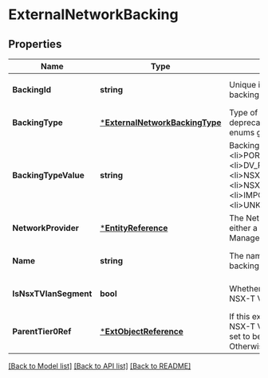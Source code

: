 # ExternalNetworkBacking

## Properties
Name | Type | Description | Notes
------------ | ------------- | ------------- | -------------
**BackingId** | **string** | Unique identifier for the network backing in NSX/vCenter. | [optional] [default to null]
**BackingType** | [***ExternalNetworkBackingType**](ExternalNetworkBackingType.md) | Type of network backing. This is deprecated in favor of string based enums going forward. | [optional] [default to null]
**BackingTypeValue** | **string** | Backing type for the network. &lt;ul&gt; &lt;li&gt;PORTGROUP&lt;/li&gt; &lt;li&gt;DV_PORTGROUP&lt;/li&gt; &lt;li&gt;NSXT_TIER0&lt;/li&gt; &lt;li&gt;NSXT_VRF_TIER0&lt;/li&gt; &lt;li&gt;IMPORTED_T_LOGICAL_SWITCH&lt;/li&gt; &lt;li&gt;UNKNOWN&lt;/li&gt; &lt;/ul&gt;  | [optional] [default to null]
**NetworkProvider** | [***EntityReference**](EntityReference.md) | The Network Provider for the backing, either a vCenter Server or NSX-T Manager. | [optional] [default to null]
**Name** | **string** | The name of this external network backing, if it exists. | [optional] [default to null]
**IsNsxTVlanSegment** | **bool** | Whether the network is backed by an NSX-T VLAN segment. | [optional] [default to null]
**ParentTier0Ref** | [***ExtObjectReference**](ExtObjectReference.md) | If this external network is backed by a NSX-T VRF-Lite Tier0, then this field is set to be the parent Tier0 Router.  Otherwise, field is unset. | [optional] [default to null]

[[Back to Model list]](../README.md#documentation-for-models) [[Back to API list]](../README.md#documentation-for-api-endpoints) [[Back to README]](../README.md)


